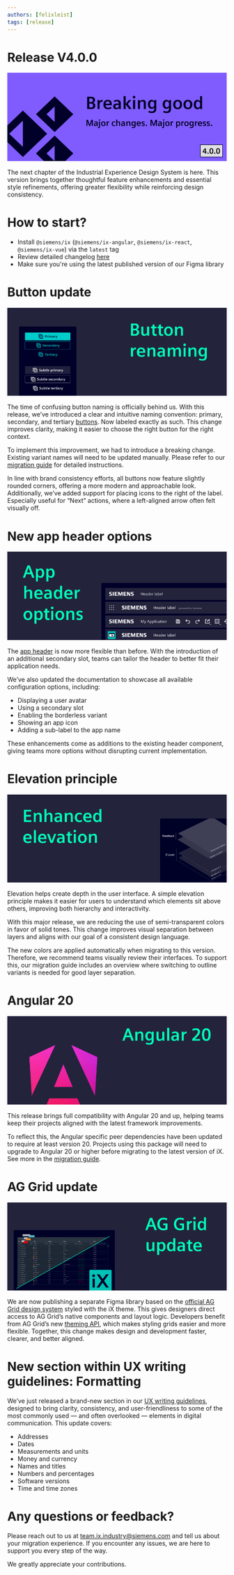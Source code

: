 ```yaml
---
authors: [felixleist]
tags: [release]
---
```


# Release V4.0.0

![banner](./2510_blog_4-0.png)

The next chapter of the Industrial Experience Design System is here. This version brings together thoughtful feature enhancements and essential style refinements, offering greater flexibility while reinforcing design consistency.

<!-- truncate -->

# How to start?

- Install `@siemens/ix` (`@siemens/ix-angular`, `@siemens/ix-react`, `@siemens/ix-vue`) via the `latest` tag
- Review detailed changelog [here](/docs/home/releases/changelog)
- Make sure you're using the latest published version of our Figma library

# Button update

![button](./2510_blog_buttons.png)

The time of confusing button naming is officially behind us. With this release, we’ve introduced a clear and intuitive naming convention: primary, secondary, and tertiary [buttons](/docs/components/button/guide). Now labeled exactly as such. This change improves clarity, making it easier to choose the right button for the right context.

To implement this improvement, we had to introduce a breaking change. Existing variant names will need to be updated manually. Please refer to our [migration guide](/docs/home/migration/4_0_0) for detailed instructions.

In line with brand consistency efforts, all buttons now feature slightly rounded corners, offering a more modern and approachable look. Additionally, we’ve added support for placing icons to the right of the label. Especially useful for “Next” actions, where a left-aligned arrow often felt visually off.

# New app header options

![appheaderoptions](./2510_blog_appheader.png)

The [app header](/docs/components/application-header/guide) is now more flexible than before. With the introduction of an additional secondary slot, teams can tailor the header to better fit their application needs.

We’ve also updated the documentation to showcase all available configuration options, including:

- Displaying a user avatar
- Using a secondary slot
- Enabling the borderless variant
- Showing an app icon
- Adding a sub-label to the app name

These enhancements come as additions to the existing header component, giving teams more options without disrupting current implementation.

# Elevation principle

![elevation](./2510_blog_elevation.png)

Elevation helps create depth in the user interface. A simple elevation principle makes it easier for users to understand which elements sit above others, improving both hierarchy and interactivity.

With this major release, we are reducing the use of semi-transparent colors in favor of solid tones. This change improves visual separation between layers and aligns with our goal of a consistent design language.

The new colors are applied automatically when migrating to this version. Therefore, we recommend teams visually review their interfaces. To support this, our migration guide includes an overview where switching to outline variants is needed for good layer separation.

# Angular 20

![angular20](./2510_blog_angular.png)

This release brings full compatibility with Angular 20 and up, helping teams keep their projects aligned with the latest framework improvements.

To reflect this, the Angular specific peer dependencies have been updated to require at least version 20. Projects using this package will need to upgrade to Angular 20 or higher before migrating to the latest version of iX. See more in the [migration guide](/docs/home/migration/4_0_0).

# AG Grid update

![aggrid](./2510_blog_aggrid.png)

We are now publishing a separate Figma library based on the [official AG Grid design system](https://www.figma.com/community/file/1360600846643230092) styled with the iX theme. This gives designers direct access to AG Grid’s native components and layout logic. Developers benefit from AG Grid’s new [theming API](https://blog.ag-grid.com/introducing-our-new-theming-api/), which makes styling grids easier and more flexible. Together, this change makes design and development faster, clearer, and better aligned.

# New section within UX writing guidelines: Formatting

We’ve just released a brand-new section in our [UX writing guidelines](/docs/guidelines/language/writing-style-guide-getting-started), designed to bring clarity, consistency, and user-friendliness to some of the most commonly used — and often overlooked — elements in digital communication. This update covers:

- Addresses
- Dates
- Measurements and units
- Money and currency
- Names and titles
- Numbers and percentages
- Software versions
- Time and time zones

# Any questions or feedback?

Please reach out to us at [team.ix.industry@siemens.com](mailto:team.ix.industry@siemens.com) and tell us about your migration experience.
If you encounter any issues, we are here to support you every step of the way.

We greatly appreciate your contributions.